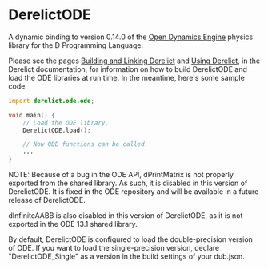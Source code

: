 DerelictODE
===========

A dynamic binding to version 0.14.0 of the [Open Dynamics Engine][1] physics library for the D Programming Language.

Please see the pages [Building and Linking Derelict][2] and [Using Derelict][3], in the Derelict documentation, for information on how to build DerelictODE and load the ODE libraries at run time. In the meantime, here's some sample code.

```D
import derelict.ode.ode;

void main() {
    // Load the ODE library.
    DerelictODE.load();

    // Now ODE functions can be called.
    ...
}
```

NOTE: Because of a bug in the ODE API, dPrintMatrix is not properly exported from the shared library. As such, it is disabled in this version of DerelictODE. It is fixed in the ODE repository and will be available in a future release of DerelictODE.

dInfiniteAABB is also disabled in this version of DerelictODE, as it is not exported in the ODE 13.1 shared library.

By default, DerelictODE is configured to load the double-precision version of ODE. If you want to load the single-precision version, declare "DerelictODE_Single" as a version in the build settings of your dub.json.

[1]: https://bitbucket.org/odedevs/ode
[2]: http://derelictorg.github.io/compiling.html
[3]: http://derelictorg.github.io/using.html